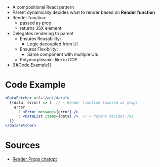 - A compositional React pattern
- Parent dynamically decides what to render based on **Render function**
- Render function: 
	- passed as prop
	- returns JSX element
- Delegates rendering to parent
    - Ensures Reusability:
	    - Logic decoupled from UI
	- Ensures Flexibility:
		- Same component with multiple UIs
    - Polymorphismic: like in OOP
- [[#Code Example]] 
# Code Example
```jsx
<DataFetcher url="/api/data">
  {(data, error) => (  // ← Render function (passed as prop)
    error 
      ? <Error message={error} /> 
      : <DataList items={data} />  // ← Parent decides JSX
  )}
</DataFetcher>
```
# Sources

- [Render Props chatgpt](https://chatgpt.com/share/6dc48293-74e5-48e1-ab28-b36c48e36067)
